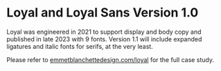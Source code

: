 <h1>Loyal and Loyal Sans Version 1.0</h1>

Loyal was engineered in 2021 to support display and body copy and published in late 2023 with 9 fonts. 
Version 1.1 will include expanded ligatures and italic fonts for serifs, at the very least.

Please refer to <a href="https://emmetblanchettedesign.com/loyal">emmetblanchettedesign.com/loyal</a> for the full case study.

